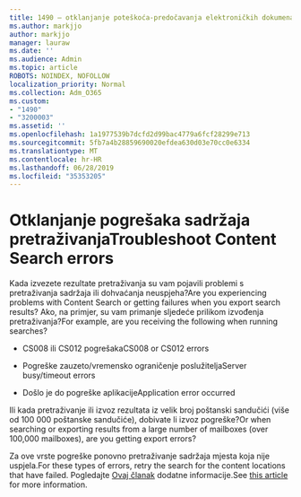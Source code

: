 ```yaml
---
title: 1490 – otklanjanje poteškoća-predočavanja elektroničkih dokumenata-neuspjeha
ms.author: markjjo
author: markjjo
manager: lauraw
ms.date: ''
ms.audience: Admin
ms.topic: article
ROBOTS: NOINDEX, NOFOLLOW
localization_priority: Normal
ms.collection: Adm_O365
ms.custom:
- "1490"
- "3200003"
ms.assetid: ''
ms.openlocfilehash: 1a1977539b7dcfd2d99bac4779a6fcf28299e713
ms.sourcegitcommit: 5fb7a4b28859690020efdea630d03e70cc0e6334
ms.translationtype: MT
ms.contentlocale: hr-HR
ms.lasthandoff: 06/28/2019
ms.locfileid: "35353205"
---
```

# <a name="troubleshoot-content-search-errors"></a><span data-ttu-id="52690-102">Otklanjanje pogrešaka sadržaja pretraživanja</span><span class="sxs-lookup"><span data-stu-id="52690-102">Troubleshoot Content Search errors</span></span>

<span data-ttu-id="52690-103">Kada izvezete rezultate pretraživanja su vam pojavili problemi s pretraživanja sadržaja ili dohvaćanja neuspjeha?</span><span class="sxs-lookup"><span data-stu-id="52690-103">Are you experiencing problems with Content Search or getting failures when you export search results?</span></span>
<span data-ttu-id="52690-104">Ako, na primjer, su vam primanje sljedeće prilikom izvođenja pretraživanja?</span><span class="sxs-lookup"><span data-stu-id="52690-104">For example, are you receiving the following when running searches?</span></span>

- <span data-ttu-id="52690-105">CS008 ili CS012 pogrešaka</span><span class="sxs-lookup"><span data-stu-id="52690-105">CS008 or CS012 errors</span></span>

- <span data-ttu-id="52690-106">Pogreške zauzeto/vremensko ograničenje poslužitelja</span><span class="sxs-lookup"><span data-stu-id="52690-106">Server busy/timeout errors</span></span>

- <span data-ttu-id="52690-107">Došlo je do pogreške aplikacije</span><span class="sxs-lookup"><span data-stu-id="52690-107">Application error occurred</span></span>

<span data-ttu-id="52690-108">Ili kada pretraživanje ili izvoz rezultata iz velik broj poštanski sandučići (više od 100 000 poštanske sandučiće), dobivate li izvoz pogreške?</span><span class="sxs-lookup"><span data-stu-id="52690-108">Or when searching or exporting results from a large number of mailboxes (over 100,000 mailboxes), are you getting export errors?</span></span>

<span data-ttu-id="52690-109">Za ove vrste pogreške ponovno pretraživanje sadržaja mjesta koja nije uspjela.</span><span class="sxs-lookup"><span data-stu-id="52690-109">For these types of errors, retry the search for the content locations that have failed.</span></span> <span data-ttu-id="52690-110">Pogledajte [Ovaj članak](https://docs.microsoft.com/office365/securitycompliance/retry-failed-content-search) dodatne informacije.</span><span class="sxs-lookup"><span data-stu-id="52690-110">See  [this article](https://docs.microsoft.com/office365/securitycompliance/retry-failed-content-search) for more information.</span></span>
